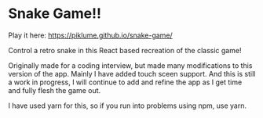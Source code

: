 # Snake Game!!

Play it here:
https://piklume.github.io/snake-game/

Control a retro snake in this React based recreation of the classic game!

Originally made for a coding interview, but made many modifications to this version of the app.
Mainly I have added touch sceen support. And this is still a work in progress, I will continue
to add and refine the app as I get time and fully flesh the game out.

I have used yarn for this, so if you run into problems using npm, use yarn.


